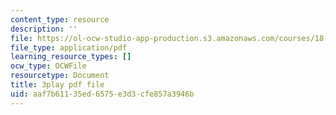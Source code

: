 ```yaml
---
content_type: resource
description: ''
file: https://ol-ocw-studio-app-production.s3.amazonaws.com/courses/18-06sc-linear-algebra-fall-2011/aaf7b61135ed6575e3d3cfe857a3946b_RWvi4Vx4CDc.pdf
file_type: application/pdf
learning_resource_types: []
ocw_type: OCWFile
resourcetype: Document
title: 3play pdf file
uid: aaf7b611-35ed-6575-e3d3-cfe857a3946b
---
```


